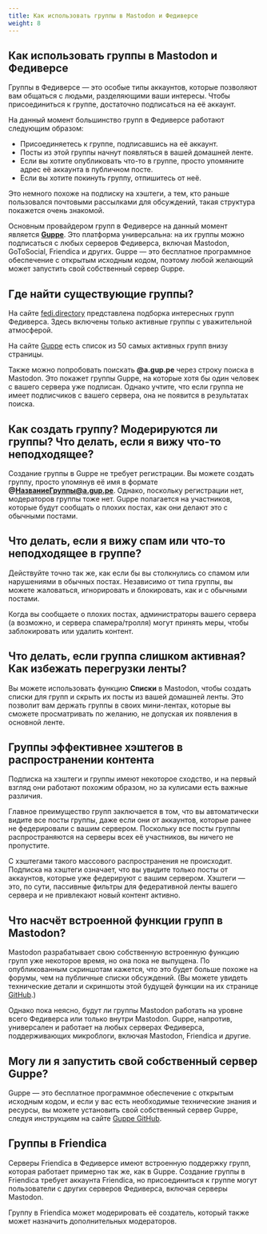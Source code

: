 ```yaml
---
title: Как использовать группы в Mastodon и Федиверсе
weight: 8
---
```


## Как использовать группы в Mastodon и Федиверсе

Группы в Федиверсе — это особые типы аккаунтов, которые позволяют вам общаться с людьми, разделяющими ваши интересы. Чтобы присоединиться к группе, достаточно подписаться на её аккаунт.

На данный момент большинство групп в Федиверсе работают следующим образом:
- Присоединяетесь к группе, подписавшись на её аккаунт.
- Посты из этой группы начнут появляться в вашей домашней ленте.
- Если вы хотите опубликовать что-то в группе, просто упомяните адрес её аккаунта в публичном посте.
- Если вы хотите покинуть группу, отпишитесь от неё.

Это немного похоже на подписку на хэштеги, а тем, кто раньше пользовался почтовыми рассылками для обсуждений, такая структура покажется очень знакомой.

Основным провайдером групп в Федиверсе на данный момент является [**Guppe**](https://a.gup.pe/). Это платформа универсальна: на их группы можно подписаться с любых серверов Федиверса, включая Mastodon, GoToSocial, Friendica и других. Guppe — это бесплатное программное обеспечение с открытым исходным кодом, поэтому любой желающий может запустить свой собственный сервер Guppe.

## Где найти существующие группы?

На сайте [fedi.directory](https://fedi.directory) представлена подборка интересных групп Федиверса. Здесь включены только активные группы с уважительной атмосферой.

На сайте [Guppe](https://a.gup.pe/) есть список из 50 самых активных групп внизу страницы.

Также можно попробовать поискать **@a.gup.pe** через строку поиска в Mastodon. Это покажет группы Guppe, на которые хотя бы один человек с вашего сервера уже подписан. Однако учтите, что если группа не имеет подписчиков с вашего сервера, она не появится в результатах поиска.

## Как создать группу? Модерируются ли группы? Что делать, если я вижу что-то неподходящее?

Создание группы в Guppe не требует регистрации. Вы можете создать группу, просто упомянув её имя в формате **@НазваниеГруппы@a.gup.pe**. Однако, поскольку регистрации нет, модераторов группы тоже нет. Guppe полагается на участников, которые будут сообщать о плохих постах, как они делают это с обычными постами.

## Что делать, если я вижу спам или что-то неподходящее в группе?

Действуйте точно так же, как если бы вы столкнулись со спамом или нарушениями в обычных постах. Независимо от типа группы, вы можете жаловаться, игнорировать и блокировать, как и с обычными постами.

Когда вы сообщаете о плохих постах, администраторы вашего сервера (а возможно, и сервера спамера/тролля) могут принять меры, чтобы заблокировать или удалить контент.

## Что делать, если группа слишком активная? Как избежать перегрузки ленты?

Вы можете использовать функцию **Списки** в Mastodon, чтобы создать списки для групп и скрыть их посты из вашей домашней ленты. Это позволит вам держать группы в своих мини-лентах, которые вы сможете просматривать по желанию, не допуская их появления в основной ленте.

## Группы эффективнее хэштегов в распространении контента

Подписка на хэштеги и группы имеют некоторое сходство, и на первый взгляд они работают похожим образом, но за кулисами есть важные различия.

Главное преимущество групп заключается в том, что вы автоматически видите все посты группы, даже если они от аккаунтов, которые ранее не федерировали с вашим сервером. Поскольку все посты группы распространяются на серверы всех её участников, вы ничего не пропустите.

С хэштегами такого массового распространения не происходит. Подписка на хэштеги означает, что вы увидите только посты от аккаунтов, которые уже федерируют с вашим сервером. Хэштеги — это, по сути, пассивные фильтры для федеративной ленты вашего сервера и не привлекают новый контент активно.

## Что насчёт встроенной функции групп в Mastodon?

Mastodon разрабатывает свою собственную встроенную функцию групп уже некоторое время, но она пока не выпущена. По опубликованным скриншотам кажется, что это будет больше похоже на форумы, чем на публичные списки обсуждений. (Вы можете увидеть технические детали и скриншоты этой будущей функции на их странице [GitHub](https://github.com/mastodon/mastodon/pull/19059).)

Однако пока неясно, будут ли группы Mastodon работать на уровне всего Федиверса или только внутри Mastodon. Guppe, напротив, универсален и работает на любых серверах Федиверса, поддерживающих микроблоги, включая Mastodon, Friendica и другие.

## Могу ли я запустить свой собственный сервер Guppe?

Guppe — это бесплатное программное обеспечение с открытым исходным кодом, и если у вас есть необходимые технические знания и ресурсы, вы можете установить свой собственный сервер Guppe, следуя инструкциям на сайте [Guppe GitHub](https://github.com/immers-space/guppe).

## Группы в Friendica

Серверы Friendica в Федиверсе имеют встроенную поддержку групп, которая работает примерно так же, как в Guppe. Создание группы в Friendica требует аккаунта Friendica, но присоединиться к группе могут пользователи с других серверов Федиверса, включая серверы Mastodon.

Группу в Friendica может модерировать её создатель, который также может назначить дополнительных модераторов.